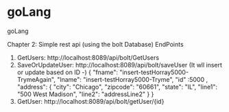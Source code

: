 # goLang
goLang

Chapter 2:
Simple rest api (using the bolt Database)
EndPoints
1. GetUsers: http://localhost:8089/api/bolt/GetUsers
2. SaveOrUpdateUser: http://localhost:8089/api/bolt/saveUser (It wll insert or update based on ID -)
  {
"fname": "insert-testHorray5000-TrymeAgain",
"lname": "insert-testHorray5000-Tryme",
 "id" :5000 ,
"address": {
"city": "Chicago",
"zipcode": "60661",
"state": "IL",
"line1": "500 West Madison",
"line2": "addressLine2"
}
}
3. GetUser: http://localhost:8089/api/bolt/getUser/{id}
